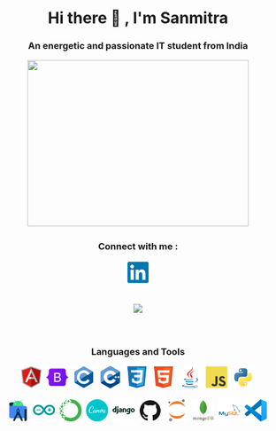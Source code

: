 <h1 align="center">
  Hi there 👋 , I'm Sanmitra
</h1>
 
<h3 align="center">
  An energetic and passionate IT student from India
</h3>
<div align="center">
  <img src="https://media.giphy.com/media/dWesBcTLavkZuG35MI/giphy.gif" width="400" height="300"/>
</div>

<div align="center">
  <h3>
    Connect with me :
  </h3>

  <a href="https://www.linkedin.com/in/sanmitra-t-n/">
    <img src="https://github.com/devicons/devicon/blob/master/icons/linkedin/linkedin-original.svg" width="40" height="40">
  </a>

</div>
<br>
<br>

<div align="center">
 <img class="img" src="https://github-readme-stats.vercel.app/api/top-langs/?username=SanmitraTN&theme=radical"/>
</div>

<br>
<br>

<div align="center">
  <h3>
    Languages and Tools
  </h3>
  
  <div>
    <img src="https://github.com/devicons/devicon/blob/master/icons/angularjs/angularjs-original.svg" width="40" height="40" title="Angular JS">&nbsp;
    <img src="https://github.com/devicons/devicon/blob/master/icons/bootstrap/bootstrap-original.svg" width="40" height="40" title="BootStrap">&nbsp;
    <img src="https://github.com/devicons/devicon/blob/master/icons/c/c-original.svg" width="40" height="40" title="C Programming">&nbsp;
    <img src="https://github.com/devicons/devicon/blob/master/icons/cplusplus/cplusplus-original.svg" width="40" height="40" title="C++ Programming">&nbsp;
    <img src="https://github.com/devicons/devicon/blob/master/icons/css3/css3-original.svg" width="40" height="40" title="CSS">&nbsp;
    <img src="https://github.com/devicons/devicon/blob/master/icons/html5/html5-original.svg" width="40" height="40" title="HTML">&nbsp;
    <img src="https://github.com/devicons/devicon/blob/master/icons/java/java-original.svg" width="40" height="40" title="Java Programming">&nbsp;
    <img src="https://github.com/devicons/devicon/blob/master/icons/javascript/javascript-original.svg" width="40" height="40" title="JavaScript">&nbsp;
    <img src="https://github.com/devicons/devicon/blob/master/icons/python/python-original.svg" width="40" height="40" title="Python Programming">&nbsp;
  </div>
  <br>
  <div>
    <img src="https://github.com/devicons/devicon/blob/master/icons/androidstudio/androidstudio-original.svg" width="40" height="40" title="Andriod Studio">&nbsp;
    <img src="https://github.com/devicons/devicon/blob/master/icons/arduino/arduino-original.svg" width="40" height="40" title="Arduino">&nbsp;
    <img src="https://github.com/devicons/devicon/blob/master/icons/anaconda/anaconda-original.svg" width="40" height="40" title="Anaconda">&nbsp;
    <img src="https://github.com/devicons/devicon/blob/master/icons/canva/canva-original.svg" width="40" height="40" title="Canva">&nbsp;
    <img src="https://github.com/devicons/devicon/blob/master/icons/django/django-plain-wordmark.svg" width="40" height="40" title="Django">&nbsp;
    <img src="https://github.com/devicons/devicon/blob/master/icons/github/github-original.svg" width="40" height="40" title="GitHub">&nbsp;
    <img src="https://github.com/devicons/devicon/blob/master/icons/jupyter/jupyter-original.svg" width="40" height="40" title="Jupyter">&nbsp;
    <img src="https://github.com/devicons/devicon/blob/master/icons/mongodb/mongodb-original-wordmark.svg" width="40" height="40" title="MongoDB">&nbsp;
    <img src="https://github.com/devicons/devicon/blob/master/icons/mysql/mysql-original-wordmark.svg" width="40" height="40" title="MySQL">&nbsp;
    <img src="https://github.com/devicons/devicon/blob/master/icons/vscode/vscode-original.svg" width="40" height="40" title="Visual Studio Code">&nbsp;  
  </div>  
</div>



<!--
**SanmitraTN/SanmitraTN** is a ✨ _special_ ✨ repository because its `README.md` (this file) appears on your GitHub profile.

Here are some ideas to get you started:

- 🔭 I’m currently working on ...
- 🌱 I’m currently learning ...
- 👯 I’m looking to collaborate on ...
- 🤔 I’m looking for help with ...
- 💬 Ask me about ...
- 📫 How to reach me: ...
- 😄 Pronouns: ...
- ⚡ Fun fact: ...
-->
